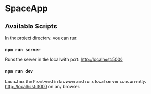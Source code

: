# SpaceApp

## Available Scripts

In the project directory, you can run:

### `npm run server`

Runs the server in the local with port: [http://localhost:5000](http://localhost:5000)

### `npm run dev`

Launches the Front-end in browser and runs local server concurrently.<br />
[http://localhost:3000](http://localhost:3000) on any browser.
